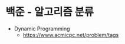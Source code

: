백준 - 알고리즘 분류
==========================================================================================
* Dynamic Programming
    * https://www.acmicpc.net/problem/tags


